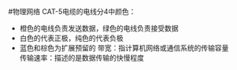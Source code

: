 #物理网络
CAT-5电缆的电线分4中颜色：
- 橙色的电线负责发送数据，绿色的电线负责接受数据
- 白色的代表正极，纯色的代表负极
- 蓝色和棕色为扩展预留的
带宽：指计算机网络或通信系统的传输容量      
传输速率：描述的是数据传输的快慢程度       

